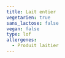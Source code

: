 ```yaml
---
title: Lait entier
vegetarien: true
sans_lactose: false
vegan: false
type: lof
allergenes:
  - Produit laitier
---
```


